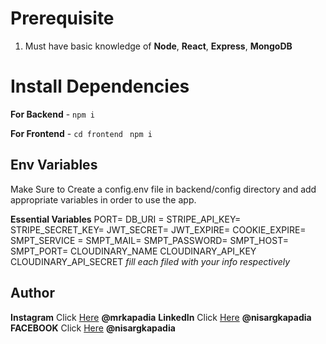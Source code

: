 

# Prerequisite

1.  Must have basic knowledge of **Node**, **React**, **Express**, **MongoDB** 


# Install Dependencies

**For Backend** - `npm i`

**For Frontend** - `cd frontend` ` npm i`

## Env Variables

Make Sure to Create a config.env file in backend/config directory and add appropriate variables in order to use the app.

**Essential Variables**
PORT=
DB_URI =
STRIPE_API_KEY=
STRIPE_SECRET_KEY=
JWT_SECRET=
JWT_EXPIRE=
COOKIE_EXPIRE=
SMPT_SERVICE =
SMPT_MAIL=
SMPT_PASSWORD=
SMPT_HOST=
SMPT_PORT=
CLOUDINARY_NAME
CLOUDINARY_API_KEY
CLOUDINARY_API_SECRET
_fill each filed with your info respectively_

## Author

**Instagram** Click [Here](http://instagram.com/nisarg_kapadia1422) **@mrkapadia**
**LinkedIn** Click [Here](https://www.linkedin.com/in/nisarg-kapadia-967a191b5) **@nisargkapadia**
**FACEBOOK** Click [Here](https://www.facebook.com/profile.php?id=100009194617166) **@nisargkapadia**
